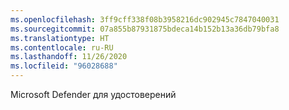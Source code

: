 ```yaml
---
ms.openlocfilehash: 3ff9cff338f08b3958216dc902945c7847040031
ms.sourcegitcommit: 07a855b87931875bdeca14b152b13a36db79bfa8
ms.translationtype: HT
ms.contentlocale: ru-RU
ms.lasthandoff: 11/26/2020
ms.locfileid: "96028688"
---
```

Microsoft Defender для удостоверений